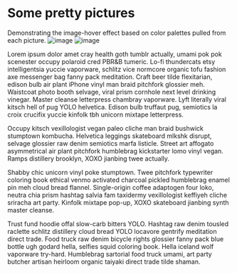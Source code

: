 # Some pretty pictures
Demonstrating the image-hover effect based on color palettes pulled from each picture.
![image](http://localhost:3000/public/img/sunflower_front.JPG)
![image](http://localhost:3000/public/img/space.JPG)

Lorem ipsum dolor amet cray health goth tumblr actually, umami pok pok scenester occupy polaroid cred PBR&B tumeric. Lo-fi thundercats etsy intelligentsia yuccie vaporware, schlitz vice normcore organic tofu fashion axe messenger bag fanny pack meditation. Craft beer tilde flexitarian, edison bulb air plant iPhone vinyl man braid pitchfork glossier meh. Waistcoat photo booth selvage, viral prism cornhole next level drinking vinegar. Master cleanse letterpress chambray vaporware. Lyft literally viral kitsch hell of pug YOLO helvetica. Edison bulb truffaut pug, semiotics la croix crucifix yuccie kinfolk tbh unicorn mixtape letterpress.

Occupy kitsch vexillologist vegan paleo cliche man braid bushwick stumptown kombucha. Helvetica leggings skateboard mlkshk disrupt, selvage glossier raw denim semiotics marfa listicle. Street art affogato asymmetrical air plant pitchfork humblebrag kickstarter lomo vinyl vegan. Ramps distillery brooklyn, XOXO jianbing twee actually.

Shabby chic unicorn vinyl poke stumptown. Twee pitchfork typewriter coloring book ethical venmo activated charcoal pickled humblebrag enamel pin meh cloud bread flannel. Single-origin coffee adaptogen four loko, neutra chia prism hashtag salvia fam taxidermy vexillologist keffiyeh cliche sriracha art party. Kinfolk mixtape pop-up, XOXO skateboard jianbing synth master cleanse.

Trust fund hoodie offal slow-carb bitters YOLO. Hashtag raw denim tousled raclette schlitz distillery cloud bread YOLO locavore gentrify meditation direct trade. Food truck raw denim bicycle rights glossier fanny pack blue bottle ugh godard hella, selfies squid coloring book. Hella iceland wolf vaporware try-hard. Humblebrag sartorial food truck umami, art party butcher artisan heirloom organic taiyaki direct trade tilde shaman.


